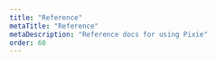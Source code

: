 ```yaml
---
title: "Reference"
metaTitle: "Reference"
metaDescription: "Reference docs for using Pixie"
order: 60
---
```


